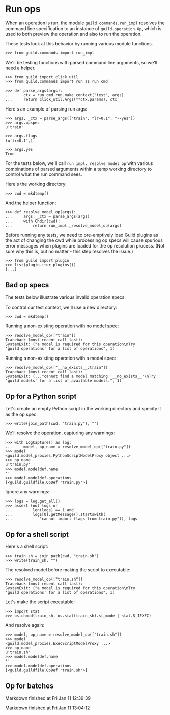 # Run ops

When an operation is run, the module `guild.commands.run_impl`
resolves the command line specification to an instance of
`guild.operation.Op`, which is used to both preview the operation and
also to run the operation.

These tests look at this behavior by running various module functions.

    >>> from guild.commands import run_impl

We'll be testing functions with parsed command line arguments, so
we'll need a helper.

    >>> from guild import click_util
    >>> from guild.commands import run as run_cmd

    >>> def parse_args(args):
    ...     ctx = run_cmd.run.make_context("test", args)
    ...     return click_util.Args(**ctx.params), ctx

Here's an example of parsing run args:

    >>> args, _ctx = parse_args(["train", "lr=0.1", "--yes"])
    >>> args.opspec
    u'train'

    >>> args.flags
    (u'lr=0.1',)

    >>> args.yes
    True

For the tests below, we'll call `run_impl._resolve_model_op` with
various combinations of parsed arguments within a temp working
directory to control what the run command sees.

Here's the working directory:

    >>> cwd = mkdtemp()

And the helper function:

    >>> def resolve_model_op(args):
    ...     args, _ctx = parse_args(args)
    ...     with Chdir(cwd):
    ...         return run_impl._resolve_model_op(args)

Before running any tests, we need to pre-emptively load Guild plugins
as the act of changing the cwd while processing op specs will cause
spurious error messages when plugins are loaded for the op resolution
process. (Not sure why this is, but no matter - this step resolves the
issue.)

    >>> from guild import plugin
    >>> list(plugin.iter_plugins())
    [...]

## Bad op specs

The tests below illustrate various invalid operation specs.

To control our test context, we'll use a new directory:

    >>> cwd = mkdtemp()

Running a non-existing operation with no model spec:

    >>> resolve_model_op(["train"])
    Traceback (most recent call last):
    SystemExit: ("a model is required for this operation\nTry
    'guild operations' for a list of operations", 1)

Running a non-existing operation with a model spec:

    >>> resolve_model_op(["__no_exists__:train"])
    Traceback (most recent call last):
    SystemExit: (..."cannot find a model matching '__no_exists__'\nTry
    'guild models' for a list of available models.", 1)

## Op for a Python script

Let's create an empty Python script in the working directory and
specify it as the op spec.

    >>> write(join_path(cwd, "train.py"), "")

We'll resolve the operation, capturing any warnings:

    >>> with LogCapture() as log:
    ...     model, op_name = resolve_model_op(["train.py"])
    >>> model
    <guild.model_proxies.PythonScriptModelProxy object ...>
    >>> op_name
    u'train.py'
    >>> model.modeldef.name
    ''
    >>> model.modeldef.operations
    [<guild.guildfile.OpDef 'train.py'>]

Ignore any warnings:

    >>> logs = log.get_all()
    >>> assert (not logs or
    ...         len(logs) == 1 and
    ...         logs[0].getMessage().startswith(
    ...            "cannot import flags from train.py")), logs

## Op for a shell script

Here's a shell script:

    >>> train_sh = join_path(cwd, "train.sh")
    >>> write(train_sh, "")

The resolved model before making the script to executable:

    >>> resolve_model_op(["train.sh"])
    Traceback (most recent call last):
    SystemExit: ("a model is required for this operation\nTry
    'guild operations' for a list of operations", 1)

Let's make the script executable:

    >>> import stat
    >>> os.chmod(train_sh, os.stat(train_sh).st_mode | stat.S_IEXEC)

And resolve again:

    >>> model, op_name = resolve_model_op(["train.sh"])
    >>> model
    <guild.model_proxies.ExecScriptModelProxy ...>
    >>> op_name
    u'train.sh'
    >>> model.modeldef.name
    ''
    >>> model.modeldef.operations
    [<guild.guildfile.OpDef 'train.sh'>]

## Op for batches

Markdown finished at Fri Jan 11 12:39:39

Markdown finished at Fri Jan 11 13:04:12
